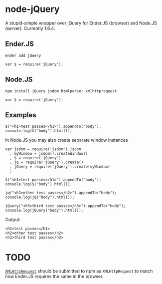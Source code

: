 node-jQuery
====

A stupid-simple wrapper over jQuery for Ender.JS (browser) and Node.JS (server). Currently 1.6.4.

Ender.JS
---

    ender add jQuery

    var $ = require('jQuery');

Node.JS
---

    npm install jQuery jsdom htmlparser xmlhttprequest

    var $ = require('jQuery');


Examples
---

    $("<h1>test passes</h1>").appendTo("body");
    console.log($("body").html());

In Node.JS you may also create separate window instances

    var jsdom = require('jsdom').jsdom
      , myWindow = jsdom().createWindow()
      , $ = require('jQuery')
      , jq = require('jQuery').create()
      , jQuery = require('jQuery').create(myWindow)
      ;

    $("<h1>test passes</h1>").appendTo("body");
    console.log($("body").html());

    jq("<h2>other test passes</h2>").appendTo("body");
    console.log(jq("body").html());

    jQuery("<h3>third test passes</h3>").appendTo("body");
    console.log(jQuery("body").html());

Output:

    <h1>test passes</h1>
    <h2>other test passes</h2>
    <h3>third test passes</h3>


TODO
====

[`XMLHttpRequest`](https://github.com/driverdan/node-XMLHttpRequest) should be submitted to npm as `XMLHttpRequest` to match how Ender.JS requires the same in the browser.
